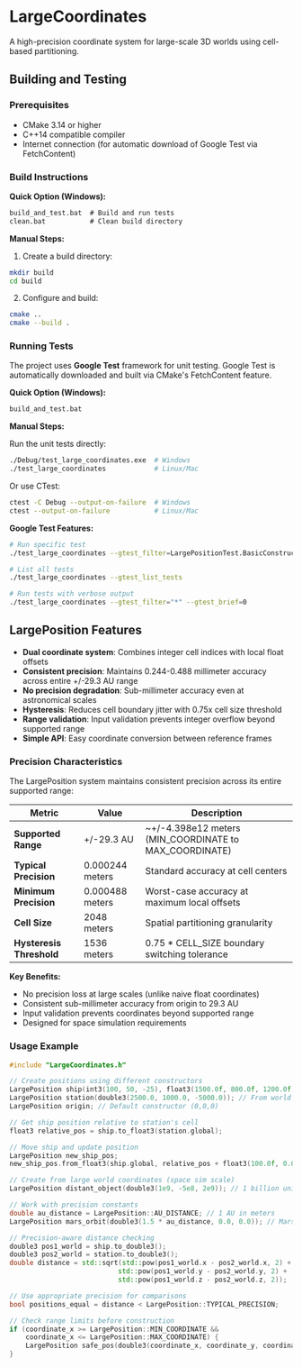 # LargeCoordinates

A high-precision coordinate system for large-scale 3D worlds using cell-based partitioning.

## Building and Testing

### Prerequisites
- CMake 3.14 or higher
- C++14 compatible compiler
- Internet connection (for automatic download of Google Test via FetchContent)

### Build Instructions

**Quick Option (Windows):**
```cmd
build_and_test.bat  # Build and run tests
clean.bat           # Clean build directory
```

**Manual Steps:**

1. Create a build directory:
```bash
mkdir build
cd build
```

2. Configure and build:
```bash
cmake ..
cmake --build .
```

### Running Tests

The project uses **Google Test** framework for unit testing. Google Test is automatically downloaded and built via CMake's FetchContent feature.

**Quick Option (Windows):**
```cmd
build_and_test.bat
```

**Manual Steps:**

Run the unit tests directly:
```bash
./Debug/test_large_coordinates.exe  # Windows
./test_large_coordinates            # Linux/Mac
```

Or use CTest:
```bash
ctest -C Debug --output-on-failure  # Windows
ctest --output-on-failure           # Linux/Mac
```

**Google Test Features:**
```bash
# Run specific test
./test_large_coordinates --gtest_filter=LargePositionTest.BasicConstruction

# List all tests  
./test_large_coordinates --gtest_list_tests

# Run tests with verbose output
./test_large_coordinates --gtest_filter="*" --gtest_brief=0
```

## LargePosition Features

- **Dual coordinate system**: Combines integer cell indices with local float offsets
- **Consistent precision**: Maintains 0.244-0.488 millimeter accuracy across entire +/-29.3 AU range
- **No precision degradation**: Sub-millimeter accuracy even at astronomical scales
- **Hysteresis**: Reduces cell boundary jitter with 0.75x cell size threshold
- **Range validation**: Input validation prevents integer overflow beyond supported range
- **Simple API**: Easy coordinate conversion between reference frames

### Precision Characteristics

The LargePosition system maintains consistent precision across its entire supported range:

| Metric | Value | Description |
|--------|-------|-------------|
| **Supported Range** | +/-29.3 AU | ~+/-4.398e12 meters (MIN_COORDINATE to MAX_COORDINATE) |
| **Typical Precision** | 0.000244 meters | Standard accuracy at cell centers |
| **Minimum Precision** | 0.000488 meters | Worst-case accuracy at maximum local offsets |
| **Cell Size** | 2048 meters | Spatial partitioning granularity |
| **Hysteresis Threshold** | 1536 meters | 0.75 * CELL_SIZE boundary switching tolerance |

**Key Benefits:**
- No precision loss at large scales (unlike naive float coordinates)
- Consistent sub-millimeter accuracy from origin to 29.3 AU
- Input validation prevents coordinates beyond supported range
- Designed for space simulation requirements

### Usage Example

```cpp
#include "LargeCoordinates.h"

// Create positions using different constructors
LargePosition ship(int3(100, 50, -25), float3(1500.0f, 800.0f, 1200.0f)); // From global/local
LargePosition station(double3(2500.0, 1000.0, -5000.0)); // From world coordinates (double precision)
LargePosition origin; // Default constructor (0,0,0)

// Get ship position relative to station's cell
float3 relative_pos = ship.to_float3(station.global);

// Move ship and update position
LargePosition new_ship_pos;
new_ship_pos.from_float3(ship.global, relative_pos + float3(100.0f, 0.0f, 0.0f));

// Create from large world coordinates (space sim scale)
LargePosition distant_object(double3(1e9, -5e8, 2e9)); // 1 billion units away

// Work with precision constants
double au_distance = LargePosition::AU_DISTANCE; // 1 AU in meters
LargePosition mars_orbit(double3(1.5 * au_distance, 0.0, 0.0)); // Mars at 1.5 AU

// Precision-aware distance checking
double3 pos1_world = ship.to_double3();
double3 pos2_world = station.to_double3();
double distance = std::sqrt(std::pow(pos1_world.x - pos2_world.x, 2) + 
                           std::pow(pos1_world.y - pos2_world.y, 2) + 
                           std::pow(pos1_world.z - pos2_world.z, 2));

// Use appropriate precision for comparisons
bool positions_equal = distance < LargePosition::TYPICAL_PRECISION;

// Check range limits before construction
if (coordinate_x >= LargePosition::MIN_COORDINATE && 
    coordinate_x <= LargePosition::MAX_COORDINATE) {
    LargePosition safe_pos(double3(coordinate_x, coordinate_y, coordinate_z));
}
``` 